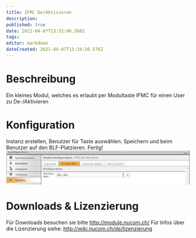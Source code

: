 ```yaml
---
title: IFMC De/Aktivieren
description: 
published: true
date: 2021-04-07T13:52:06.560Z
tags: 
editor: markdown
dateCreated: 2021-04-07T11:34:26.576Z
---
```


# Beschreibung
Ein kleines Modul, welches es erlaubt per Modultaste IFMC für einen User zu De-/Aktivieren
# Konfiguration
Instanz erstellen, Benutzer für Taste auswählen.
Speichern und beim Benutzer auf den BLF-Platzieren.
Fertig!
![1](/uploads/ifmc-de-aktivieren/1.jpg "1")
# Downloads & Lizenzierung
Für Downloads besuchen sie bitte http://module.nucom.ch/
Für Infos über die Lizenzierung siehe: http://wiki.nucom.ch/de/lizenzierung
